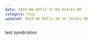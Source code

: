 ```yaml
---
date: 2024-06-06T12:37:04.824+01:00
category: test
updated: 2024-06-06T12:38:54.742+01:00
---
```


test syndication
